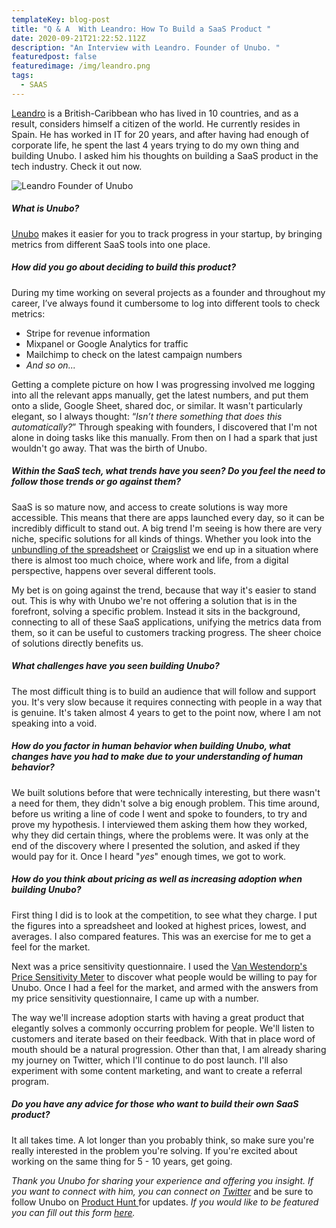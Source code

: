 ```yaml
---
templateKey: blog-post
title: "Q & A  With Leandro: How To Build a SaaS Product "
date: 2020-09-21T21:22:52.112Z
description: "An Interview with Leandro. Founder of Unubo. "
featuredpost: false
featuredimage: /img/leandro.png
tags:
  - SAAS
---
```

[Leandro](https://twitter.com/Leandro8209) is a British-Caribbean who has lived in 10 countries, and as a result,  considers himself a citizen of the world. He currently resides in Spain. He has worked in IT for 20 years, and after having had enough of corporate life, he spent the last 4 years trying to do my own thing and building Unubo. I asked him his thoughts on building a SaaS product in the tech industry. Check it out now. 



![Leandro Founder of Unubo](/img/img_3996.jpg)

##### **What is Unubo?**

[Unubo](https://www.producthunt.com/upcoming/unubo-views) makes it easier for you to track progress in your startup, by bringing metrics from different SaaS tools into one place.

##### **How did you go about deciding to build this product?**

During my time working on several projects as a founder and throughout my career, I’ve always found it cumbersome to log into different tools to check metrics:

* Stripe for revenue information
* Mixpanel or Google Analytics for traffic
* Mailchimp to check on the latest campaign numbers
* *And so on...*

Getting a complete picture on how I was progressing involved me logging into all the relevant apps manually, get the latest numbers, and put them onto a slide, Google Sheet, shared doc, or similar. It wasn't particularly elegant, so I always thought: “*Isn’t there something that does this automatically?*” Through speaking with founders, I discovered that I'm not alone in doing tasks like this manually. From then on I had a spark that just wouldn't go away. That was the birth of Unubo.

##### **Within the SaaS tech, what trends have you seen? Do you feel the need to follow those trends or go against them?**

SaaS is so mature now, and access to create solutions is way more accessible. This means that there are apps launched every day, so it can be incredibly difficult to stand out. A big trend I'm seeing is how there are very niche, specific solutions for all kinds of things. Whether you look into the [unbundling of the spreadsheet](https://foundationinc.co/lab/the-saas-opportunity-of-unbundling-excel/) or [Craigslist](https://a16z.com/2019/09/11/platforms-verticals-unbundling/) we end up in a situation where there is almost too much choice, where work and life, from a digital perspective, happens over several different tools.

My bet is on going against the trend, because that way it's easier to stand out. This is why with Unubo we're not offering a solution that is in the forefront, solving a specific problem. Instead it sits in the background, connecting to all of these SaaS applications, unifying the metrics data from them, so it can be useful to customers tracking progress. The sheer choice of solutions directly benefits us.



##### **What challenges have you seen building Unubo?**

The most difficult thing is to build an audience that will follow and support you. It's very slow because it requires connecting with people in a way that is genuine. It's taken almost 4 years to get to the point now, where I am not speaking into a void.

##### **How do you factor in human behavior when building Unubo, what changes have you had to make due to your understanding of human behavior?**

We built solutions before that were technically interesting, but there wasn't a need for them, they didn't solve a big enough problem. This time around, before us writing a line of code I went and spoke to founders, to try and prove my hypothesis. I interviewed them asking them how they worked, why they did certain things, where the problems were. It was only at the end of the discovery where I presented the solution, and asked if they would pay for it. Once I heard "*yes*" enough times, we got to work.



##### **How do you think about pricing as well as increasing adoption when building Unubo?**

First thing I did is to look at the competition, to see what they charge. I put the figures into a spreadsheet and looked at highest prices, lowest, and averages. I also compared features. This was an exercise for me to get a feel for the market.

Next was a price sensitivity questionnaire. I used the [Van Westendorp's Price Sensitivity Meter](https://en.wikipedia.org/wiki/Van_Westendorp%27s_Price_Sensitivity_Meter) to discover what people would be willing to pay for Unubo. Once I had a feel for the market, and armed with the answers from my price sensitivity questionnaire, I came up with a number.

The way we'll increase adoption starts with having a great product that elegantly solves a commonly occurring problem for people. We'll listen to customers and iterate based on their feedback. With that in place word of mouth should be a natural progression. Other than that, I am already sharing my journey on Twitter, which I'll continue to do post launch. I'll also experiment with some content marketing, and want to create a referral program.



##### **Do you have any advice for those who want to build their own SaaS product?**

It all takes time. A lot longer than you probably think, so make sure you're really interested in the problem you're solving. If you're excited about working on the same thing for 5 - 10 years, get going.



*Thank you Unubo for sharing your experience and offering you insight. If you want to connect with him, you can connect on [Twitter](https://twitter.com/Leandro8209)* [](https://www.patreon.com/frauvis/posts)and be sure to follow Unubo on [Product Hunt ](https://www.producthunt.com/upcoming/unubo-views)for updates. *If you would like to be featured you can fill out this form* *[here](https://us19.list-manage.com/survey?u=96494ecbd121cdd5e878df186&id=86345cbde6).*
